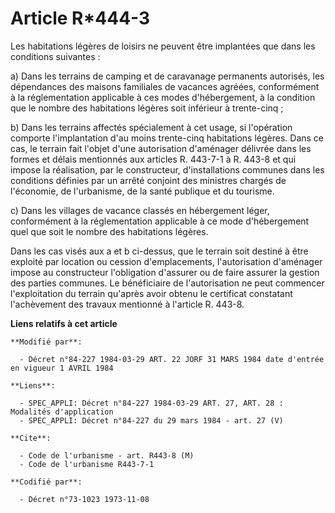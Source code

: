 # Article R*444-3

Les habitations légères de loisirs ne peuvent être implantées que dans les conditions suivantes :

a) Dans les terrains de camping et de caravanage permanents autorisés, les dépendances des maisons familiales de vacances
agréées, conformément à la réglementation applicable à ces modes d'hébergement, à la condition que le nombre des habitations
légères soit inférieur à trente-cinq ;

b) Dans les terrains affectés spécialement à cet usage, si l'opération comporte l'implantation d'au moins trente-cinq
habitations légères. Dans ce cas, le terrain fait l'objet d'une autorisation d'aménager délivrée dans les formes et délais
mentionnés aux articles R. 443-7-1 à R. 443-8 et qui impose la réalisation, par le constructeur, d'installations communes
dans les conditions définies par un arrêté conjoint des ministres chargés de l'économie, de l'urbanisme, de la santé publique
et du tourisme.

c) Dans les villages de vacance classés en hébergement léger, conformément à la réglementation applicable à ce mode
d'hébergement quel que soit le nombre des habitations légères.

Dans les cas visés aux a et b ci-dessus, que le terrain soit destiné  à être exploité par location ou cession d'emplacements,
l'autorisation d'aménager impose au constructeur l'obligation d'assurer ou de faire assurer la gestion des parties communes.
Le bénéficiaire de l'autorisation ne peut commencer l'exploitation du terrain qu'après avoir obtenu le certificat constatant
l'achèvement des travaux mentionné à l'article R. 443-8.

**Liens relatifs à cet article**

	**Modifié par**:

	  - Décret n°84-227 1984-03-29 ART. 22 JORF 31 MARS 1984 date d'entrée en vigueur 1 AVRIL 1984

	**Liens**:

	  - SPEC_APPLI: Décret n°84-227 1984-03-29 ART. 27, ART. 28 : Modalités d'application
	  - SPEC_APPLI: Décret n°84-227 du 29 mars 1984 - art. 27 (V)

	**Cite**:

	  - Code de l'urbanisme - art. R443-8 (M)
	  - Code de l'urbanisme R443-7-1

	**Codifié par**:

	  - Décret n°73-1023 1973-11-08
